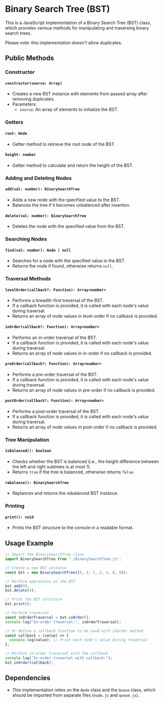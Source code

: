 # Binary Search Tree (BST)

This is a JavaScript implementation of a Binary Search Tree (BST) class, which provides various methods for manipulating and traversing binary search trees. 

Please note: this implementation doesn't allow duplicates.

## Public Methods

### Constructor

#### `constructor(source: Array)`

- Creates a new BST instance with elements from passed array after removing duplicates.
- Parameters:
  - `source`: An array of elements to initialize the BST.

### Getters

#### `root: Node`

- Getter method to retrieve the root node of the BST.

#### `height: number`

- Getter method to calculate and return the height of the BST.

### Adding and Deleting Nodes

#### `add(val: number): BinarySearchTree`

- Adds a new node with the specified value to the BST.
- Balances the tree if it becomes unbalanced after insertion.

#### `delete(val: number): BinarySearchTree`

- Deletes the node with the specified value from the BST.

### Searching Nodes

#### `find(val: number): Node | null`

- Searches for a node with the specified value in the BST.
- Returns the node if found, otherwise returns `null`.

### Traversal Methods

#### `levelOrder(callback?: Function): Array<number>`

- Performs a breadth-first traversal of the BST.
- If a callback function is provided, it is called with each node's value during traversal.
- Returns an array of node values in level-order if no callback is provided.

#### `inOrder(callback?: Function): Array<number>`

- Performs an in-order traversal of the BST.
- If a callback function is provided, it is called with each node's value during traversal.
- Returns an array of node values in in-order if no callback is provided.

#### `preOrder(callback?: Function): Array<number>`

- Performs a pre-order traversal of the BST.
- If a callback function is provided, it is called with each node's value during traversal.
- Returns an array of node values in pre-order if no callback is provided.

#### `postOrder(callback?: Function): Array<number>`

- Performs a post-order traversal of the BST.
- If a callback function is provided, it is called with each node's value during traversal.
- Returns an array of node values in post-order if no callback is provided.

### Tree Manipulation

#### `isBalanced(): boolean`

- Checks whether the BST is balanced (i.e., the height difference between the left and right subtrees is at most 1).
- Returns `true` if the tree is balanced, otherwise returns `false`.

#### `rebalance(): BinarySearchTree`

- Replances and returns the rebalanced BST instance.

### Printing

#### `print(): void`

- Prints the BST structure to the console in a readable format.

## Usage Example

```javascript
// Import the BinarySearchTree class
import BinarySearchTree from "./BinarySearchTree.js";

// Create a new BST instance
const bst = new BinarySearchTree([5, 3, 7, 2, 4, 6, 8]);

// Perform operations on the BST
bst.add(9);
bst.delete(4);

// Print the BST structure
bst.print();

// Perform traversal
const inOrderTraversal = bst.inOrder();
console.log("In-order traversal:", inOrderTraversal);

// Or define a callback function to be used with inOrder method
const callback = (value) => {
  console.log(value); // Print each node's value during traversal
};

// Perform in-order traversal with the callback
console.log("In-order traversal with callback:");
bst.inOrder(callback);
```

## Dependencies

- This implementation relies on the `Node` class and the `Queue` class, which should be imported from separate files (`node.js` and `queue.js`).